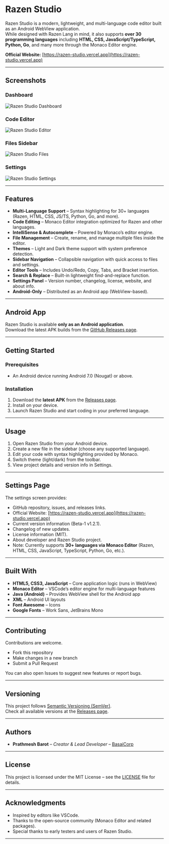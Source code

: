 # Razen Studio

Razen Studio is a modern, lightweight, and multi-language code editor built as an Android WebView application.  
While designed with Razen Lang in mind, it also supports **over 30 programming languages** including **HTML, CSS, JavaScript/TypeScript, Python, Go**, and many more through the Monaco Editor engine.  

**Official Website:** [https://razen-studio.vercel.app](https://razen-studio.vercel.app)

---

## Screenshots  

### Dashboard  
![Razen Studio Dashboard](Screenshot3.jpg)  

### Code Editor  
![Razen Studio Editor](Screenshot4.jpg)  

### Files Sidebar  
![Razen Studio Files](Screenshot2.jpg)  

### Settings  
![Razen Studio Settings](Screenshot1.jpg)  

---

## Features

- **Multi-Language Support** – Syntax highlighting for 30+ languages (Razen, HTML, CSS, JS/TS, Python, Go, and more).  
- **Code Editing** – Monaco Editor integration optimized for Razen and other languages.  
- **IntelliSense & Autocomplete** – Powered by Monaco’s editor engine.  
- **File Management** – Create, rename, and manage multiple files inside the editor.  
- **Themes** – Light and Dark theme support with system preference detection.  
- **Sidebar Navigation** – Collapsible navigation with quick access to files and settings.  
- **Editor Tools** – Includes Undo/Redo, Copy, Tabs, and Bracket insertion.  
- **Search & Replace** – Built-in lightweight find-and-replace function.  
- **Settings Panel** – Version number, changelog, license, website, and about info.  
- **Android-Only** – Distributed as an Android app (WebView-based).  

---

## Android App

Razen Studio is available **only as an Android application**.  
Download the latest APK builds from the [GitHub Releases page](https://github.com/BasaiCorp/Razen-Studio/releases).  

---

## Getting Started

### Prerequisites
- An Android device running Android 7.0 (Nougat) or above.  

### Installation  
1. Download the **latest APK** from the [Releases page](https://github.com/BasaiCorp/Razen-Studio/releases).  
2. Install on your device.  
3. Launch Razen Studio and start coding in your preferred language.  

---

## Usage

1. Open Razen Studio from your Android device.  
2. Create a new file in the sidebar (choose any supported language).  
3. Edit your code with syntax highlighting provided by Monaco.  
4. Switch theme (light/dark) from the toolbar.  
5. View project details and version info in Settings.  

---

## Settings Page

The settings screen provides:  
- GitHub repository, issues, and releases links.  
- Official Website: [https://razen-studio.vercel.app](https://razen-studio.vercel.app)  
- Current version information (Beta-1 v1.2.1).  
- Changelog of new updates.  
- License information (MIT).  
- About developer and Razen Studio project.  
- Note: Currently supports **30+ languages via Monaco Editor** (Razen, HTML, CSS, JavaScript, TypeScript, Python, Go, etc.).  

---

## Built With

- **HTML5, CSS3, JavaScript** – Core application logic (runs in WebView)  
- **Monaco Editor** – VSCode’s editor engine for multi-language features  
- **Java (Android)** – Provides WebView shell for the Android app  
- **XML** – Android UI layouts  
- **Font Awesome** – Icons  
- **Google Fonts** – Work Sans, JetBrains Mono  

---

## Contributing

Contributions are welcome.  
- Fork this repository  
- Make changes in a new branch  
- Submit a Pull Request  

You can also open Issues to suggest new features or report bugs.  

---

## Versioning

This project follows [Semantic Versioning (SemVer)](http://semver.org/).  
Check all available versions at the [Releases page](https://github.com/BasaiCorp/Razen-Studio/releases).  

---

## Authors

- **Prathmesh Barot** – *Creator & Lead Developer* – [BasaiCorp](https://github.com/BasaiCorp)  

---

## License

This project is licensed under the MIT License – see the [LICENSE](LICENCE) file for details.  

---

## Acknowledgments

- Inspired by editors like VSCode.  
- Thanks to the open-source community (Monaco Editor and related packages).  
- Special thanks to early testers and users of Razen Studio.  

---
